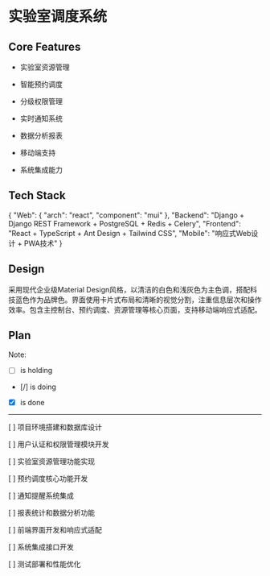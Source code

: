 # 实验室调度系统

## Core Features

- 实验室资源管理

- 智能预约调度

- 分级权限管理

- 实时通知系统

- 数据分析报表

- 移动端支持

- 系统集成能力

## Tech Stack

{
  "Web": {
    "arch": "react",
    "component": "mui"
  },
  "Backend": "Django + Django REST Framework + PostgreSQL + Redis + Celery",
  "Frontend": "React + TypeScript + Ant Design + Tailwind CSS",
  "Mobile": "响应式Web设计 + PWA技术"
}

## Design

采用现代企业级Material Design风格，以清洁的白色和浅灰色为主色调，搭配科技蓝色作为品牌色。界面使用卡片式布局和清晰的视觉分割，注重信息层次和操作效率。包含主控制台、预约调度、资源管理等核心页面，支持移动端响应式适配。

## Plan

Note: 

- [ ] is holding
- [/] is doing
- [X] is done

---

[ ] 项目环境搭建和数据库设计

[ ] 用户认证和权限管理模块开发

[ ] 实验室资源管理功能实现

[ ] 预约调度核心功能开发

[ ] 通知提醒系统集成

[ ] 报表统计和数据分析功能

[ ] 前端界面开发和响应式适配

[ ] 系统集成接口开发

[ ] 测试部署和性能优化
